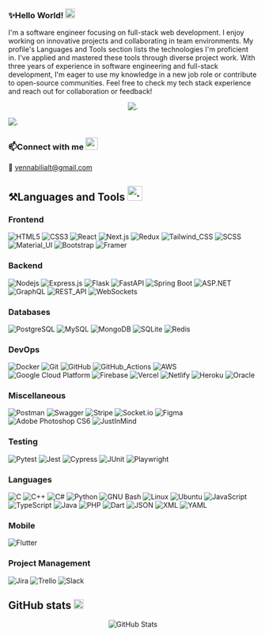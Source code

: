 ### ✨Hello World! <img src="./assets/Waving Hand.webp" width=20 alt="."/>

I'm a software engineer focusing on full-stack web development. I enjoy working on innovative projects and collaborating in team environments. My profile's Languages and Tools section lists the technologies I'm proficient in. I've applied and mastered these tools through diverse project work. With three years of experience in software engineering and full-stack development, I'm eager to use my knowledge in a new job role or contribute to open-source communities. Feel free to check my tech stack experience and reach out for collaboration or feedback!

<p align="center"><img src="https://komarev.com/ghpvc/?username=devkai43&label=Profile%20views&color=0e75b6&style=flat" alt="."/></p>

<img src="./assets/linear_flashing_line.gif" alt="." />

### 📫Connect with me <img src="./assets/Incoming Envelope.webp" width=25 alt="."/> </p>

📧 yennabilialt@gmail.com

## ⚒️Languages and Tools <img src="./assets/terminal_gear.gif" alt="." width="30" height="30" />

### Frontend

![HTML5](https://img.shields.io/badge/-HTML5-black?style=flat-square&logo=html5&logoColor=white)
![CSS3](https://img.shields.io/badge/-CSS3-black?style=flat-square&logo=css3)
![React](https://img.shields.io/badge/-React-black?style=flat-square&logo=react)
![Next.js](https://img.shields.io/badge/-Next-black?style=flat-square&logo=Next.js)
![Redux](https://img.shields.io/badge/-Redux-black?style=flat-square&logo=Redux)
![Tailwind_CSS](https://img.shields.io/badge/-Tailwind_CSS-black?style=flat-square&logo=tailwind-css)
![SCSS](https://img.shields.io/badge/-SCSS-black?style=flat-square&logo=SASS)
![Material_UI](https://img.shields.io/badge/-Material_UI-black?style=flat-square&logo=mui)
![Bootstrap](https://img.shields.io/badge/-Bootstrap-black?style=flat-square&logo=bootstrap)
![Framer](https://img.shields.io/badge/-Framer-black?style=flat-square&logo=framer)

### Backend

![Nodejs](https://img.shields.io/badge/-Nodejs-black?style=flat-square&logo=Node.js)
![Express.js](https://img.shields.io/badge/-Express-black?style=flat-square&logo=express)
![Flask](https://img.shields.io/badge/-Flask-black?style=flat-square&logo=flask)
![FastAPI](https://img.shields.io/badge/-FastAPI-black?style=flat-square&logo=fastapi)
![Spring Boot](https://img.shields.io/badge/-Spring_Boot-black?style=flat-square&logo=spring)
![ASP.NET](https://img.shields.io/badge/-ASP.NET-black?style=flat-square&logo=dotnet)
![GraphQL](https://img.shields.io/badge/-GraphQL-black?style=flat-square&logo=graphql)
![REST_API](https://img.shields.io/badge/-REST_API-black?style=flat-square&logo=rest)
![WebSockets](https://img.shields.io/badge/-WebSockets-black?style=flat-square&logo=websockets)

### Databases

![PostgreSQL](https://img.shields.io/badge/-PostgreSQL-black?style=flat-square&logo=postgresql)
![MySQL](https://img.shields.io/badge/-MySQL-black?style=flat-square&logo=mysql)
![MongoDB](https://img.shields.io/badge/-MongoDB-black?style=flat-square&logo=mongodb)
![SQLite](https://img.shields.io/badge/-SQLite-black?style=flat-square&logo=sqlite)
![Redis](https://img.shields.io/badge/-Redis-black?style=flat-square&logo=redis)

### DevOps

![Docker](https://img.shields.io/badge/-Docker-black?style=flat-square&logo=docker)
![Git](https://img.shields.io/badge/-Git-black?style=flat-square&logo=git)
![GitHub](https://img.shields.io/badge/-GitHub-black?style=flat-square&logo=github)
![GitHub_Actions](https://img.shields.io/badge/-GitHub_Actions-black?style=flat-square&logo=github-actions)
![AWS](https://img.shields.io/badge/-AWS-black?style=flat-square&logo=amazon-web-services)
![Google Cloud Platform](https://img.shields.io/badge/-Google_Cloud_Platform-black?style=flat-square&logo=google-cloud)
![Firebase](https://img.shields.io/badge/-Firebase-black?style=flat-square&logo=Firebase)
![Vercel](https://img.shields.io/badge/-Vercel-black?style=flat-square&logo=vercel)
![Netlify](https://img.shields.io/badge/-Netlify-black?style=flat-square&logo=netlify)
![Heroku](https://img.shields.io/badge/-Heroku-black?style=flat-square&logo=heroku)
![Oracle](https://img.shields.io/badge/-Oracle-black?style=flat-square&logo=oracle)

### Miscellaneous

![Postman](https://img.shields.io/badge/-Postman-black?style=flat-square&logo=postman)
![Swagger](https://img.shields.io/badge/-Swagger-black?style=flat-square&logo=swagger)
![Stripe](https://img.shields.io/badge/-Stripe-black?style=flat-square&logo=stripe)
![Socket.io](https://img.shields.io/badge/-Socket-black?style=flat-square&logo=socket.io)
![Figma](https://img.shields.io/badge/-Figma-black?style=flat-square&logo=figma)
![Adobe Photoshop CS6](https://img.shields.io/badge/-Adobe_Photoshop_CS6-black?style=flat-square&logo=adobe-photoshop)
![JustInMind](https://img.shields.io/badge/-JustInMind-black?style=flat-square&logo=justinmind)

### Testing

![Pytest](https://img.shields.io/badge/-Pytest-black?style=flat-square&logo=pytest)
![Jest](https://img.shields.io/badge/-Jest-black?style=flat-square&logo=jest)
![Cypress](https://img.shields.io/badge/-Cypress-black?style=flat-square&logo=cypress)
![JUnit](https://img.shields.io/badge/-JUnit-black?style=flat-square&logo=junit)
![Playwright](https://img.shields.io/badge/-Playwright-black?style=flat-square&logo=playwright)

### Languages

![C](https://img.shields.io/badge/-C-black?style=flat-square&logo=c)
![C++](https://img.shields.io/badge/-C++-black?style=flat-square&logo=c%2B%2B)
![C#](https://img.shields.io/badge/-C%23-black?style=flat-square&logo=c%23)
![Python](https://img.shields.io/badge/-Python-black?style=flat-square&logo=python)
![GNU Bash](https://img.shields.io/badge/-GNU_Bash-black?style=flat-square&logo=gnu-bash)
![Linux](https://img.shields.io/badge/-Linux-black?style=flat-square&logo=linux)
![Ubuntu](https://img.shields.io/badge/-Ubuntu-black?style=flat-square&logo=ubuntu)
![JavaScript](https://img.shields.io/badge/-JavaScript-black?style=flat-square&logo=javascript)
![TypeScript](https://img.shields.io/badge/-TypeScript-black?style=flat-square&logo=typescript)
![Java](https://img.shields.io/badge/-Java-black?style=flat-square&logo=coffeescript)
![PHP](https://img.shields.io/badge/-PHP-black?style=flat-square&logo=php)
![Dart](https://img.shields.io/badge/-Dart-black?style=flat-square&logo=dart)
![JSON](https://img.shields.io/badge/-JSON-black?style=flat-square&logo=json)
![XML](https://img.shields.io/badge/-XML-black?style=flat-square&logo=xml)
![YAML](https://img.shields.io/badge/-YAML-black?style=flat-square&logo=yaml)

### Mobile

![Flutter](https://img.shields.io/badge/-Flutter-black?style=flat-square&logo=flutter)

### Project Management

![Jira](https://img.shields.io/badge/-Jira-black?style=flat-square&logo=jira)
![Trello](https://img.shields.io/badge/-Trello-black?style=flat-square&logo=trello)
![Slack](https://img.shields.io/badge/-Slack-black?style=flat-square&logo=slack)

## GitHub stats <img src="./assets/Chart Decreasing.webp" alt=" " width=20 />

<p align=center>
  <img src="https://github-readme-streak-stats.herokuapp.com/?user=devkai43&theme=travelers-theme" alt="GitHub Stats" />
<!--   <br/> <img src="https://github-readme-stats.vercel.app/api/top-langs?username=devkai43&show_icons=true&locale=en&layout=compact&theme=radical" alt="Top Languages" /> -->
</p>
